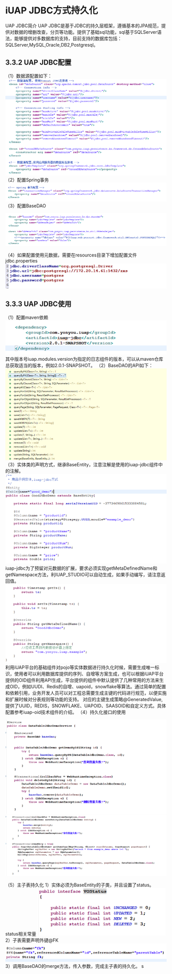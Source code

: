 # iUAP JDBC方式持久化

UAP JDBC简介
UAP JDBC是基于JDBC的持久层框架，遵循基本的JPA规范，提供对数据的增删改查，分页等功能。提供了基础sql功能，sql基于SQLServer语法，能够提供对多数据库的支持，目前支持的数据库包括：SQLServer,MySQL,Oracle,DB2,Postgresql。
## 3.3.2 UAP JDBC配置
（1）数据源配置如下：
 ![](../image/image61.png)
（2）配置Spring事务
 ![](../image/image62.png)
（3）配置BaseDAO

![](../image/image63.png)

（4）如果配置使用元数据，需要在resources目录下增加配置文件jdbc.properties
 ![](../image/image64.png)
## 3.3.3 UAP JDBC使用
（1）配置maven依赖
 ![](../image/image65.png)
其中版本号iuap.modules.version为指定的日志组件的版本，可以从maven仓库总获取适当的版本，例如2.0.1-SNAPSHOT。
（2）BaseDAO的API如下：
 ![](../image/image66.png)
（3）实体类的声明方式，继承BaseEntity，注意注解是使用的iuap-jdbc组件中的注解。
 ![](../image/image67.png)
	iuap-jdbc为了预留对元数据的扩展，要求必须实现getMetaDefinedName和getNamespace方法，利IUAP_STUDIO可以自动生成，如果手动编写，请注意返回值。
 ![](../image/image68.png)
利用iUAP平台的基础组件对pojo等实体数据进行持久化时候，需要生成唯一标识，使用者可以利用数据库提供的序列、自增等方案生成，也可以根据iUAP平台提供的OID组件利用API生成，平台提供的组件中默认提供了几种常用的方法来生成OID，例如UUDI、Redis的自增、uapoid，snowflake等算法。通过简单的配置和依赖引用，业务开发人员可以对工程总需要生成主键的代码进行规范，以便实施和扩展时候对分表规则等功能的支持。
对应的主键生成策略@GeneratedValue,提供了UUID，REDIS，SNOWFLAKE、UAPOID、SAASOID和自定义方式。具体配置参考iuap-oid技术组件的介绍。
（4）持久化接口的使用

 ![](../image/image69.png)
 ![](../image/image70.png)

（5）主子表持久化
  1）实体必须为BaseEntity的子类，并且设置了status。status相关常量
 ![](../image/image71.png)
 2）子表需要声明外键@FK
 ![](../image/image72.png)
 3）调用BaseDAO的merge方法，传入参数，完成主子表的持久化。
s
